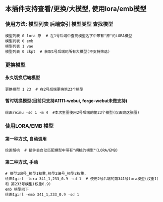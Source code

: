 ## 本插件支持查看/更换/大模型, 使用lora/emb模型
### 使用方法: 模型列表 后端索引 模型类型 查找模型
```
模型列表 0 lora 原  # 在1号后端中查找模型名字中带有"原"的LORA模型
模型列表 0 emb
模型列表 1 vae
模型列表 0 ckpt  # 获取1号后端的所有大模型(不支持筛选)
```
### 更换模型
#### 永久切换后端模型
```
更换模型 1 23  # 在2号后端更换第23个模型
```
#### 暂时切换模型(目前只支持A1111-webui, forge-webui未做支持)
```
绘画reimu -sd 1 -m 4  #本次生图使用2号后端的第23个模型(仅画完这张图)
```
### 使用LORA/EMB 模型
#### 第一种方式, 自动调用
```
绘画胡桃  # 插件会自动匹配模型中带有"胡桃的模型"(LORA/EMB)
```
#### 第二种方式, 手动
```
# 模型1编号_模型1权重,模型2编号_模型2权重，
绘画1girl -lora 341_1,233_0.9 -sd 1  # 使用2号后端的第341号lora模型(权重1) 和 第233号模型(权重0.9)
emb 模型同下
绘画1girl -emb 341_1,233_0.9 -sd 1 

```